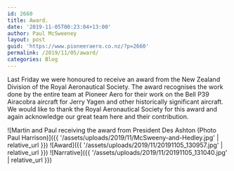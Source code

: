 ```yaml
---
id: 2660
title: Award.
date: '2019-11-05T00:23:04+13:00'
author: Paul McSweeney
layout: post
guid: 'https://www.pioneeraero.co.nz/?p=2660'
permalink: /2019/11/05/award/
categories: Blog
---
```


Last Friday we were honoured to receive an award from the New Zealand Division of the Royal Aeronautical Society. The award recognises the work done by the entire team at Pioneer Aero for their work on the Bell P39 Airacobra aircraft for Jerry Yagen and other historically significant aircraft. We would like to thank the Royal Aeronautical Society for this award and again acknowledge our great team here and their contribution.

![Martin and Paul receiving the award from President Des Ashton (Photo Paul Harrison)]({{ '/assets/uploads/2019/11/McSweeny-and-Hedley.jpg' | relative_url }})
![Award]({{ '/assets/uploads/2019/11/20191105_130957.jpg' | relative_url }})
![Narrative]({{ '/assets/uploads/2019/11/20191105_131040.jpg' | relative_url }})
